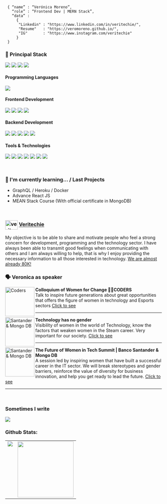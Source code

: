 <!--div style="text-align:center"><img src="./img/welcome.png" alt="background" style="width:70%; margin-left:auto; margin-right:auto; display: block; width:300px"/></div-->

```shell
 { “name” : “Verónica Moreno”,
   “role” : “Frontend Dev | MERN Stack”,
   “data” : 
     { 
      "Linkedin" : "https://www.linkedin.com/in/veritechie/", 
      "Resume"   : "https://veromoreno.github.io/",
      "IG"       : "https://www.instagram.com/veritechie"
     }
 }
```

<h3>
  🚀 Principal Stack
</h3> 
<p>
  <img src="https://img.shields.io/badge/MongoDB-white?style=for-the-badge&logo=mongodb&logoColor=4EA94B">
  <img src="https://img.shields.io/badge/Express.js-000000?style=for-the-badge&logo=express&logoColor=white">
  <img src="https://img.shields.io/badge/React-20232A?style=for-the-badge&logo=react&logoColor=61DAFB">
  <img src="https://img.shields.io/badge/Node.js-339933?style=for-the-badge&logo=nodedotjs&logoColor=white">
</p>
  
<h4>Programming Languages</h4>
<p>
  <img src="https://img.shields.io/badge/JavaScript-F7DF1E?style=for-the-badge&logo=javascript&logoColor=black">
</p>
<h4>Frontend Development</h4>
<p>
  <img src="https://img.shields.io/badge/HTML5-E34F26?style=for-the-badge&logo=html5&logoColor=white">
  <img src="https://img.shields.io/badge/CSS3-1572B6?style=for-the-badge&logo=css3&logoColor=white">
  <img src="https://img.shields.io/badge/React-20232A?style=for-the-badge&logo=react&logoColor=61DAFB">
  <img src="https://img.shields.io/badge/Angular-DD0031?style=for-the-badge&logo=angular&logoColor=white">
</p>
<h4>Backend Development</h4>
<p>
  <img src="https://img.shields.io/badge/Node.js-339933?style=for-the-badge&logo=nodedotjs&logoColor=white">
  <img src="https://img.shields.io/badge/Express.js-000000?style=for-the-badge&logo=express&logoColor=white">
  <img src="https://img.shields.io/badge/MongoDB-white?style=for-the-badge&logo=mongodb&logoColor=4EA94B">
   <img src="https://img.shields.io/badge/Mongoose-00C58E?style=for-the-badge">
  <img src="https://img.shields.io/badge/MySQL-005C84?style=for-the-badge&logo=mysql&logoColor=white">
</p>
<h4>Tools & Technologies</h4>
<p>
  <img src="https://img.shields.io/badge/Git-F05032?style=for-the-badge&logo=git&logoColor=white">
  <img src="https://img.shields.io/badge/GitHub-100000?style=for-the-badge&logo=github&logoColor=white">
  <img src="https://img.shields.io/badge/Linux-FCC624?style=for-the-badge&logo=linux&logoColor=black">
  <img src="https://img.shields.io/badge/Notion-000000?style=for-the-badge&logo=notion&logoColor=white">
  <img src="https://img.shields.io/badge/Postman-FF6C37?style=for-the-badge&logo=Postman&logoColor=white">
  <img src="https://img.shields.io/badge/Heroku-430098?style=for-the-badge&logo=heroku&logoColor=white">
  <img src="https://img.shields.io/badge/Vercel-000000?style=for-the-badge&logo=vercel&logoColor=white">
</p>
</br>

### 🌱 I'm currently learning... / Last Projects

- GraphQL / Heroku / Docker 
- Advance React JS
- MEAN Stack Course (With official certificate in MongoDB)
</br>

### <a href="https://www.instagram.com/veritechie" target="blank"><img align="center" src="https://raw.githubusercontent.com/rahuldkjain/github-profile-readme-generator/master/src/images/icons/Social/instagram.svg" alt="veritechie" height="30" width="40" /></a>  <a href="https://www.instagram.com/veritechie" target="_blank">Veritechie</a>
My objective is to be able to share and motivate people who feel a strong concern for development, programming and the technology sector. I have always been able to transmit good feelings when communicating with others and I am always willing to help, that is why I enjoy providing the necessary information to all those interested in technology. <a href="https://www.instagram.com/veritechie" target="_blank">We are almost already 80K!</a>
</br>

### 🗣 Veronica as speaker
[<img align="left" height="94px" width="94px" alt="Coders" src="http://www.emperiial.de/wp-content/uploads/2020/01/9xEsZ-ph_400x400.jpg"/>](https://www.instagram.com/p/CcBYOECjp6s/) 
**Colloquium of Women for Change 👩‍💻CODERS** \
Talk to inspire future generations about great opportunities
that offers the figure of women in technology and Esports sectors [Click to see](https://www.instagram.com/p/CcBYOECjp6s/) 

---
[<img align="left" height="94px" width="94px" alt="Santander & Mongo DB" src="https://is5-ssl.mzstatic.com/image/thumb/Purple113/v4/04/bf/63/04bf633d-c2d9-032c-46e7-a92fe2208ab1/AppIcon-0-1x_U007emarketing-0-0-sRGB-85-220-0-10.png/1024x1024.jpg"/>](https://www.instagram.com/tv/CZzVgSdFGU1/?igshid=MDJmNzVkMjY%3D) 
**Technology has no gender** \
Visibility of women in the world of Technology, know the factors that weaken women in the Steam career. Very important for our society. [Click to see](https://www.instagram.com/tv/CZzVgSdFGU1/) 

---
[<img align="left" height="94px" width="94px" alt="Santander & Mongo DB" src="https://g.foolcdn.com/art/companylogos/square/mdb.png"/>](https://www.youtube.com/watch?v=MEkkblYUEOM) 
**The Future of Women in Tech Summit | Banco Santander & Mongo DB** \
A session led by inspiring women that have built a successful career in the IT sector. We will break stereotypes and gender barriers, reinforce the value of diversity for business innovation, and help you get ready to lead the future. [Click to see](https://www.youtube.com/watch?v=MEkkblYUEOM) 

--- 
</br>

### Sometimes I write 
 


<a href="https://dev.to/veritechie">  <img src="https://img.shields.io/badge/dev.to-0A0A0A?style=for-the-badge&logo=dev.to&logoColor=white"></a>

### Github Stats:

<table>
  <tr>
    <td valign="top"><img src="https://github-readme-stats.vercel.app/api/top-langs/?username=veroMoreno&theme=radical&card_width=450em)](https://github.com/veroMoreno/veroMoreno/github-readme-stats"/></td>
    <td valign="top"><img height="180em" src="https://github-readme-stats.vercel.app/api?username=veroMoreno&show_icons=true&hide_border=true&&count_private=true&include_all_commits=true&theme=radical&hide_stars=false" /></td>
  </tr>
</table>
